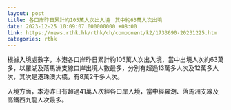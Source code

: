 ```yaml
---
layout: post
title: 各口岸昨日累計約105萬人次出入境　其中約63萬人次出境
date: 2023-12-25 10:09:07.000000000 +08:00
link: https://news.rthk.hk/rthk/ch/component/k2/1733690-20231225.htm
categories: rthk
---
```


根據入境處數字，本港各口岸昨日累計約105萬人次出入境，當中出境人次約63萬多，以羅湖及落馬洲支線口岸出境人數最多，分別有超過13萬多人次及12萬多人次，其次是港珠澳大橋，有8萬2千多人次。

入境方面，本港昨日有超過41萬人次經各口岸入境，當中經羅湖、落馬洲支線及高鐵西九龍人次最多。
